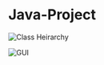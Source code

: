 # Java-Project

![Class Heirarchy](/Java-Project/bbc970870b87d6bd1f5837de008683bd.png)

![GUI](/Java-Project/d56a31d1-76b3-4af3-b2ad-7c51c4370519.png)
